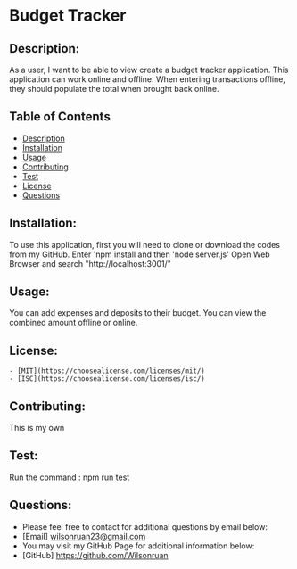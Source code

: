 # Budget Tracker

## Description:

As a user, I want to be able to view create a budget tracker application.  This application can work online and offline.  When entering transactions offline, they should populate the total when brought back online.

## Table of Contents

- [Description](#description)
- [Installation](#installation)
- [Usage](#usage) 
- [Contributing](#contributing)
- [Test](#test)
- [License](#license) 
- [Questions](#questions)

## Installation:

To use this application, first you will need to clone or download the codes from my GitHub. Enter 'npm install and then 'node server.js' Open Web Browser and search "http://localhost:3001/"

## Usage:

You can add expenses and deposits to their budget.  You can view the combined amount offline or online.

## License:
    - [MIT](https://choosealicense.com/licenses/mit/)
    - [ISC](https://choosealicense.com/licenses/isc/)

## Contributing:

This is my own

## Test:

Run the command : npm run test

## Questions: 
  - Please feel free to contact for additional questions by email below: 
  - [Email] wilsonruan23@gmail.com
  - You may visit my GitHub Page for additional information below: 
  - [GitHub] https://github.com/Wilsonruan
  